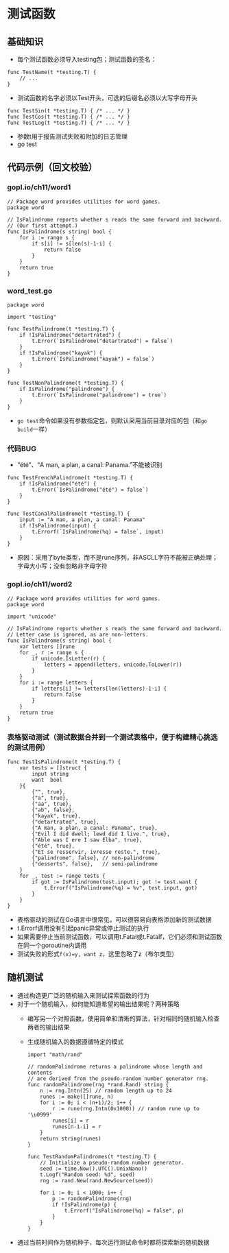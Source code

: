 # 测试函数
## 基础知识
- 每个测试函数必须导入testing包；测试函数的签名：

```
func TestName(t *testing.T) {
    // ...
}
```
- 测试函数的名字必须以Test开头，可选的后缀名必须以大写字母开头

```
func TestSin(t *testing.T) { /* ... */ }
func TestCos(t *testing.T) { /* ... */ }
func TestLog(t *testing.T) { /* ... */ }
```
- 参数t用于报告测试失败和附加的日志管理
- go test

## 代码示例（回文校验）

### gopl.io/ch11/word1
```
// Package word provides utilities for word games.
package word

// IsPalindrome reports whether s reads the same forward and backward.
// (Our first attempt.)
func IsPalindrome(s string) bool {
    for i := range s {
        if s[i] != s[len(s)-1-i] {
            return false
        }
    }
    return true
}
```
### word_test.go

```
package word

import "testing"

func TestPalindrome(t *testing.T) {
    if !IsPalindrome("detartrated") {
        t.Error(`IsPalindrome("detartrated") = false`)
    }
    if !IsPalindrome("kayak") {
        t.Error(`IsPalindrome("kayak") = false`)
    }
}

func TestNonPalindrome(t *testing.T) {
    if IsPalindrome("palindrome") {
        t.Error(`IsPalindrome("palindrome") = true`)
    }
}
```
- `go test`命令如果没有参数指定包，则默认采用当前目录对应的包（和`go build`一样）

### 代码BUG
- “été”、“A man, a plan, a canal: Panama.”不能被识别

```
func TestFrenchPalindrome(t *testing.T) {
    if !IsPalindrome("été") {
        t.Error(`IsPalindrome("été") = false`)
    }
}

func TestCanalPalindrome(t *testing.T) {
    input := "A man, a plan, a canal: Panama"
    if !IsPalindrome(input) {
        t.Errorf(`IsPalindrome(%q) = false`, input)
    }
}
```
- 原因：采用了byte类型，而不是rune序列，非ASCLL字符不能被正确处理；字母大小写；没有忽略非字母字符

### gopl.io/ch11/word2
```
// Package word provides utilities for word games.
package word

import "unicode"

// IsPalindrome reports whether s reads the same forward and backward.
// Letter case is ignored, as are non-letters.
func IsPalindrome(s string) bool {
    var letters []rune
    for _, r := range s {
        if unicode.IsLetter(r) {
            letters = append(letters, unicode.ToLower(r))
        }
    }
    for i := range letters {
        if letters[i] != letters[len(letters)-1-i] {
            return false
        }
    }
    return true
}
```
### 表格驱动测试（测试数据合并到一个测试表格中，便于构建精心挑选的测试用例）

```
func TestIsPalindrome(t *testing.T) {
    var tests = []struct {
        input string
        want  bool
    }{
        {"", true},
        {"a", true},
        {"aa", true},
        {"ab", false},
        {"kayak", true},
        {"detartrated", true},
        {"A man, a plan, a canal: Panama", true},
        {"Evil I did dwell; lewd did I live.", true},
        {"Able was I ere I saw Elba", true},
        {"été", true},
        {"Et se resservir, ivresse reste.", true},
        {"palindrome", false}, // non-palindrome
        {"desserts", false},   // semi-palindrome
    }
    for _, test := range tests {
        if got := IsPalindrome(test.input); got != test.want {
            t.Errorf("IsPalindrome(%q) = %v", test.input, got)
        }
    }
}
```
- 表格驱动的测试在Go语言中很常见，可以很容易向表格添加新的测试数据
- t.Errorf调用没有引起panic异常或停止测试的执行
- 如果需要停止当前测试函数，可以调用t.Fatal或t.Fatalf，它们必须和测试函数在同一个goroutine内调用
- 测试失败的形式`f(x)=y, want z`，这里忽略了z（布尔类型）

## 随机测试
- 通过构造更广泛的随机输入来测试探索函数的行为
- 对于一个随机输入，如何能知道希望的输出结果呢？两种策略
	- 编写另一个对照函数，使用简单和清晰的算法，针对相同的随机输入检查两者的输出结果
	- 生成随机输入的数据遵循特定的模式
	
		```
		import "math/rand"

		// randomPalindrome returns a palindrome whose length and contents
		// are derived from the pseudo-random number generator rng.
		func randomPalindrome(rng *rand.Rand) string {
		    n := rng.Intn(25) // random length up to 24
		    runes := make([]rune, n)
		    for i := 0; i < (n+1)/2; i++ {
		        r := rune(rng.Intn(0x1000)) // random rune up to '\u0999'
		        runes[i] = r
		        runes[n-1-i] = r
		    }
		    return string(runes)
		}
		
		func TestRandomPalindromes(t *testing.T) {
		    // Initialize a pseudo-random number generator.
		    seed := time.Now().UTC().UnixNano()
		    t.Logf("Random seed: %d", seed)
		    rng := rand.New(rand.NewSource(seed))
		
		    for i := 0; i < 1000; i++ {
		        p := randomPalindrome(rng)
		        if !IsPalindrome(p) {
		            t.Errorf("IsPalindrome(%q) = false", p)
		        }
		    }
		}
		```
- 通过当前时间作为随机种子，每次运行测试命令时都将探索新的随机数据		

